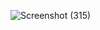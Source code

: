 ![Screenshot (315)](https://github.com/KhushalBorse2023/Leetcode-24/assets/71626566/2a9566ef-53cb-4859-a2d7-f2ce23526aa7)
